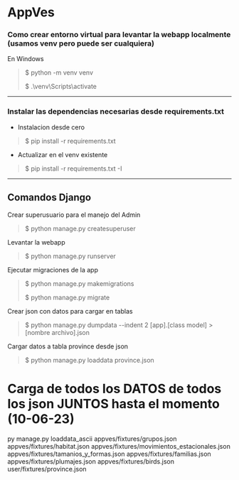 # AppVes

### Como crear entorno virtual para levantar la webapp localmente (usamos venv pero puede ser cualquiera)

En Windows

> $ python -m venv venv
>
> $ .\venv\Scripts\activate

---

### Instalar las dependencias necesarias desde requirements.txt

- Instalacion desde cero

> $ pip install -r requirements.txt

- Actualizar en el venv existente

> $ pip install -r requirements.txt -I

---

## Comandos Django

Crear superusuario para el manejo del Admin

> $ python manage.py createsuperuser

Levantar la webapp

> $ python manage.py runserver

Ejecutar migraciones de la app

> $ python manage.py makemigrations
>
> $ python manage.py migrate

Crear json con datos para cargar en tablas

> $ python manage.py dumpdata --indent 2 [app].[class model] > [nombre archivo].json

Cargar datos a tabla province desde json

> $ python manage.py loaddata province.json

# Carga de todos los DATOS de todos los json JUNTOS hasta el momento (10-06-23)

py manage.py loaddata_ascii appves/fixtures/grupos.json appves/fixtures/habitat.json appves/fixtures/movimientos_estacionales.json appves/fixtures/tamanios_y_formas.json appves/fixtures/familias.json appves/fixtures/plumajes.json appves/fixtures/birds.json user/fixtures/province.json
